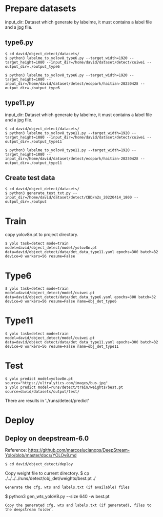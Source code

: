 
# Prepare datasets
input_dir: Dataset which generate by labelme, it must contains a label file and a jpg file.
## type6.py
```
$ cd david/object_detect/datasets/
$ python3 labelme_to_yolov8_type6.py --target_width=1920 --target_height=1080 --input_dir=/home/david/dataset/detect/cuiwei --output_dir=./output_type6

$ python3 labelme_to_yolov8_type6.py --target_width=1920 --target_height=1080 --input_dir=/home/david/dataset/detect/ecopark/haitian-20230428 --output_dir=./output_type6
```

## type11.py
input_dir: Dataset which generate by labelme, it must contains a label file and a jpg file.
```
$ cd david/object_detect/datasets/
$ python3 labelme_to_yolov8_type11.py --target_width=1920 --target_height=1080 --input_dir=/home/david/dataset/detect/cuiwei --output_dir=./output_type11

$ python3 labelme_to_yolov8_type11.py --target_width=1920 --target_height=1080 --input_dir=/home/david/dataset/detect/ecopark/haitian-20230428 --output_dir=./output_type11
```

## Create test data
```
$ cd david/object_detect/datasets/
$ python3 generate_test_txt.py --input_dir=/home/david/dataset/detect/CBD/n2s_20220414_1800 --output_dir=./output
```


# Train
copy yolov8n.pt to project directory.
```
$ yolo task=detect mode=train model=david/object_detect/model/yolov8n.pt data=david/object_detect/data/det_data_type11.yaml epochs=300 batch=32 device=0 workers=56 resume=False
```

# Type6
```
$ yolo task=detect mode=train model=david/object_detect/model/cuiwei.pt data=david/object_detect/data/det_data_type6.yaml epochs=300 batch=32 device=0 workers=56 resume=False name=obj_det_type6
```

# Type11
```
$ yolo task=detect mode=train model=david/object_detect/model/cuiwei.pt data=david/object_detect/data/det_data_type11.yaml epochs=300 batch=32 device=0 workers=56 resume=False name=obj_det_type11
```

# Test
```
$ yolo predict model=yolov8n.pt source="https://ultralytics.com/images/bus.jpg"
$ yolo predict model=runs/detect/train/weights/best.pt source=david/datasets/output/test/
```
There are results in './runs/detect/predict'


# Deploy

## Deploy on deepstream-6.0
Reference: https://github.com/marcoslucianops/DeepStream-Yolo/blob/master/docs/YOLOv8.md

```
$ cd david/object_detect/deploy
```
Copy weight file to current directory.
$ cp ./../../../runs/detect/obj_det/weights/best.pt ./
```
Generate the cfg, wts and labels.txt (if available) files
```
$ python3 gen_wts_yoloV8.py --size 640 -w best.pt
```
Copy the generated cfg, wts and labels.txt (if generated), files to the deepstream folder.



